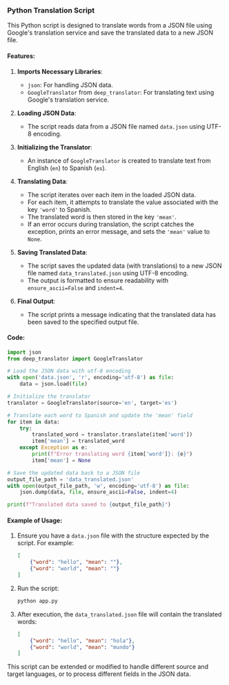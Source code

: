 ### Python Translation Script

This Python script is designed to translate words from a JSON file using Google's translation service and save the translated data to a new JSON file.

#### Features:
1. **Imports Necessary Libraries**:
   - `json`: For handling JSON data.
   - `GoogleTranslator` from `deep_translator`: For translating text using Google's translation service.

2. **Loading JSON Data**:
   - The script reads data from a JSON file named `data.json` using UTF-8 encoding.

3. **Initializing the Translator**:
   - An instance of `GoogleTranslator` is created to translate text from English (`en`) to Spanish (`es`).

4. **Translating Data**:
   - The script iterates over each item in the loaded JSON data.
   - For each item, it attempts to translate the value associated with the key `'word'` to Spanish.
   - The translated word is then stored in the key `'mean'`.
   - If an error occurs during translation, the script catches the exception, prints an error message, and sets the `'mean'` value to `None`.

5. **Saving Translated Data**:
   - The script saves the updated data (with translations) to a new JSON file named `data_translated.json` using UTF-8 encoding.
   - The output is formatted to ensure readability with `ensure_ascii=False` and `indent=4`.

6. **Final Output**:
   - The script prints a message indicating that the translated data has been saved to the specified output file.

#### Code:
```python
import json
from deep_translator import GoogleTranslator

# Load the JSON data with utf-8 encoding
with open('data.json', 'r', encoding='utf-8') as file:
    data = json.load(file)

# Initialize the translator
translator = GoogleTranslator(source='en', target='es')

# Translate each word to Spanish and update the 'mean' field
for item in data:
    try:
        translated_word = translator.translate(item['word'])
        item['mean'] = translated_word
    except Exception as e:
        print(f"Error translating word {item['word']}: {e}")
        item['mean'] = None

# Save the updated data back to a JSON file
output_file_path = 'data_translated.json'
with open(output_file_path, 'w', encoding='utf-8') as file:
    json.dump(data, file, ensure_ascii=False, indent=4)

print(f"Translated data saved to {output_file_path}")
```

#### Example of Usage:

1. Ensure you have a `data.json` file with the structure expected by the script. For example:
    ```json
    [
        {"word": "hello", "mean": ""},
        {"word": "world", "mean": ""}
    ]
    ```
2. Run the script:
    ```bash
    python app.py
    ```
3. After execution, the `data_translated.json` file will contain the translated words:
    ```json
    [
        {"word": "hello", "mean": "hola"},
        {"word": "world", "mean": "mundo"}
    ]
    ```

This script can be extended or modified to handle different source and target languages, or to process different fields in the JSON data.

